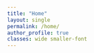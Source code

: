 ```yaml
---
title: "Home"
layout: single
permalink: /home/
author_profile: true
classes: wide smaller-font
---
```

